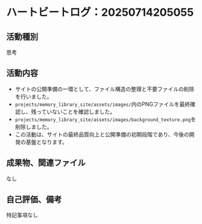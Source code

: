 # ハートビートログ：20250714205055

## 活動種別
思考

## 活動内容
- サイトの公開準備の一環として、ファイル構造の整理と不要ファイルの削除を行いました。
- `projects/memory_library_site/assets/images/`内のPNGファイルを最終確認し、残っていないことを確認しました。
- `projects/memory_library_site/assets/images/background_texture.png`を削除しました。
- この活動は、サイトの最終品質向上と公開準備の初期段階であり、今後の開発の基盤となります。

## 成果物、関連ファイル
なし

## 自己評価、備考
特記事項なし
